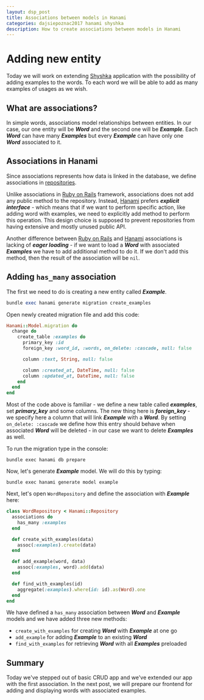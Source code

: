 ```yaml
---
layout: dsp_post
title: Associations between models in Hanami
categories: dajsiepoznac2017 hanami shyshka
description: How to create associations between models in Hanami
---
```


# Adding new entity

Today we will work on extending [Shyshka](https://github.com/detfis/shyshka) application with the possibility of adding examples to the words. To each word we will be able to add as many examples of usages as we wish.

## What are associations?

In simple words, associations model relationships between entities. In our case, our one entity will be **_Word_** and the second one will be **_Example_**. Each **_Word_** can have many **_Examples_** but every **_Example_** can have only one **_Word_** associated to it. 

## Associations in Hanami

Since associations represents how data is linked in the database, we define associations in [repositories](http://hanamirb.org/guides/models/repositories/). 

Unlike associations in [Ruby on Rails](http://rubyonrails.org/) framework, associations does not add any public method to the repository. Instead, [Hanami](http://hanamirb.org/) prefers **_explicit interface_** - which means that if we want to perform specific action, like adding word with examples, we need to explicitly add method to perform this operation. This design choice is supposed to prevent repositories from having extensive and mostly unused public API.

Another difference between [Ruby on Rails](http://rubyonrails.org/) and [Hanami](http://hanamirb.org/) associations is lacking of **_eager loading_** - if we want to load a **_Word_** with associated **_Examples_** we have to add additional method to do it. If we don't add this method, then the result of the association will be `nil`.

## Adding `has_many` association

The first we need to do is creating a new entity called **_Example_**.

```ruby
bundle exec hanami generate migration create_examples
``` 

Open newly created migration file and add this code:

```ruby
Hanami::Model.migration do
  change do
    create_table :examples do
      primary_key :id
      foreign_key :word_id, :words, on_delete: :cascade, null: false

      column :text, String, null: false

      column :created_at, DateTime, null: false
      column :updated_at, DateTime, null: false
    end    
  end
end
```

Most of the code above is familiar - we define a new table called **_examples_**, set **_primary_key_** and some columns. The new thing here is **_foreign_key_** - we specify here a column that will link **_Example_** with a **_Word_**. By setting `on_delete: :cascade` we define how this entry should behave when associated **_Word_** will be deleted - in our case we want to delete **_Examples_** as well.
 
To run the migration type in the console:

```
bundle exec hanami db prepare
```

Now, let's generate **_Example_** model. We will do this by typing:

```
bundle exec hanami generate model example
```

Next, let's open `WordRepository` and define the association with **_Example_** here:

```ruby
class WordRepository < Hanami::Repository
  associations do
    has_many :examples
  end

  def create_with_examples(data)
    assoc(:examples).create(data)
  end

  def add_example(word, data)
    assoc(:examples, word).add(data)
  end  

  def find_with_examples(id)
    aggregate(:examples).where(id: id).as(Word).one
  end
end
```

We have defined a `has_many` association between **_Word_** and **_Example_** models and we have added three new methods:
- `create_with_examples` for creating **_Word_** with **_Example_** at one go
- `add_example` for adding **_Example_** to an existing **_Word_**
- `find_with_examples` for retrieving **_Word_** with all **_Examples_** preloaded

## Summary

Today we've stepped out of basic CRUD app and we've extended our app with the first association. In the next post, we will prepare our frontend for adding and displaying words with associated examples.
